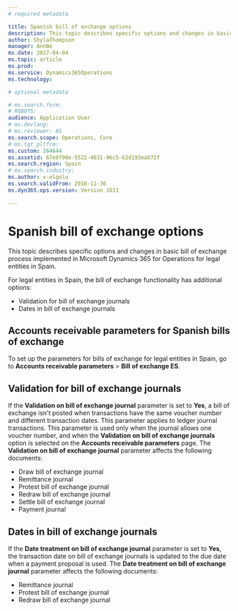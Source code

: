 ```yaml
---
# required metadata

title: Spanish bill of exchange options
description: This topic describes specific options and changes in basic bill of exchange process implemented in Microsoft Dynamics 365 for Operations for legal entities in Spain.
author: ShylaThompson
manager: AnnBe
ms.date: 2017-04-04
ms.topic: article
ms.prod: 
ms.service: Dynamics365Operations
ms.technology: 

# optional metadata

# ms.search.form: 
# ROBOTS: 
audience: Application User
# ms.devlang: 
# ms.reviewer: 81
ms.search.scope: Operations, Core
# ms.tgt_pltfrm: 
ms.custom: 264644
ms.assetid: 67e8f90e-5522-4631-96c5-62d193eab72f
ms.search.region: Spain
# ms.search.industry: 
ms.author: v-elgolu
ms.search.validFrom: 2016-11-30
ms.dyn365.ops.version: Version 1611

---
```


# Spanish bill of exchange options

This topic describes specific options and changes in basic bill of exchange process implemented in Microsoft Dynamics 365 for Operations for legal entities in Spain.

For legal entities in Spain, the bill of exchange functionality has additional options:

-   Validation for bill of exchange journals
-   Dates in bill of exchange journals

## Accounts receivable parameters for Spanish bills of exchange
To set up the parameters for bills of exchange for legal entities in Spain, go to **Accounts receivable parameters** &gt; **Bill of exchange ES**.

## Validation for bill of exchange journals
If the **Validation on bill of exchange journal** parameter is set to **Yes**, a bill of exchange isn't posted when transactions have the same voucher number and different transaction dates. This parameter applies to ledger journal transactions. This parameter is used only when the journal allows one voucher number, and when the **Validation on bill of exchange journals** option is selected on the **Accounts receivable parameters** page. The **Validation on bill of exchange journal** parameter affects the following documents:

-   Draw bill of exchange journal
-   Remittance journal
-   Protest bill of exchange journal
-   Redraw bill of exchange journal
-   Settle bill of exchange journal
-   Payment journal

## Dates in bill of exchange journals
If the **Date treatment on bill of exchange journal** parameter is set to **Yes**, the transaction date on bill of exchange journals is updated to the due date when a payment proposal is used. The **Date treatment on bill of exchange journal** parameter affects the following documents:

-   Remittance journal
-   Protest bill of exchange journal
-   Redraw bill of exchange journal


